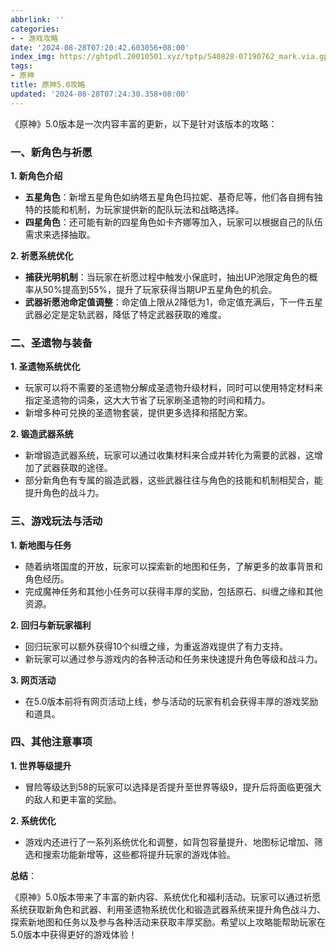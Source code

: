 ```yaml
---
abbrlink: ''
categories:
- - 游戏攻略
date: '2024-08-28T07:20:42.603056+08:00'
index_img: https://ghtpdl.20010501.xyz/tptp/S40828-07190762_mark.via.gp.png
tags:
- 原神
title: 原神5.0攻略
updated: '2024-08-28T07:24:30.358+08:00'
---
```

《原神》5.0版本是一次内容丰富的更新，以下是针对该版本的攻略：

### 一、新角色与祈愿

**1. 新角色介绍**

- **五星角色**：新增五星角色如纳塔五星角色玛拉妮、基奇尼等，他们各自拥有独特的技能和机制，为玩家提供新的配队玩法和战略选择。
- **四星角色**：还可能有新的四星角色如卡齐娜等加入，玩家可以根据自己的队伍需求来选择抽取。

**2. 祈愿系统优化**

- **捕获光明机制**：当玩家在祈愿过程中触发小保底时，抽出UP池限定角色的概率从50%提高到55%，提升了玩家获得当期UP五星角色的机会。
- **武器祈愿池命定值调整**：命定值上限从2降低为1，命定值充满后，下一件五星武器必定是定轨武器，降低了特定武器获取的难度。

### 二、圣遗物与装备

**1. 圣遗物系统优化**

- 玩家可以将不需要的圣遗物分解成圣遗物升级材料，同时可以使用特定材料来指定圣遗物的词条，这大大节省了玩家刷圣遗物的时间和精力。
- 新增多种可兑换的圣遗物套装，提供更多选择和搭配方案。

**2. 锻造武器系统**

- 新增锻造武器系统，玩家可以通过收集材料来合成并转化为需要的武器，这增加了武器获取的途径。
- 部分新角色有专属的锻造武器，这些武器往往与角色的技能和机制相契合，能提升角色的战斗力。

### 三、游戏玩法与活动

**1. 新地图与任务**

- 随着纳塔国度的开放，玩家可以探索新的地图和任务，了解更多的故事背景和角色经历。
- 完成魔神任务和其他小任务可以获得丰厚的奖励，包括原石、纠缠之缘和其他资源。

**2. 回归与新玩家福利**

- 回归玩家可以额外获得10个纠缠之缘，为重返游戏提供了有力支持。
- 新玩家可以通过参与游戏内的各种活动和任务来快速提升角色等级和战斗力。

**3. 网页活动**

- 在5.0版本前将有网页活动上线，参与活动的玩家有机会获得丰厚的游戏奖励和道具。

### 四、其他注意事项

**1. 世界等级提升**

- 冒险等级达到58的玩家可以选择是否提升至世界等级9，提升后将面临更强大的敌人和更丰富的奖励。

**2. 系统优化**

- 游戏内还进行了一系列系统优化和调整，如背包容量提升、地图标记增加、筛选和搜索功能新增等，这些都将提升玩家的游戏体验。

**总结**：

《原神》5.0版本带来了丰富的新内容、系统优化和福利活动。玩家可以通过祈愿系统获取新角色和武器、利用圣遗物系统优化和锻造武器系统来提升角色战斗力、探索新地图和任务以及参与各种活动来获取丰厚奖励。希望以上攻略能帮助玩家在5.0版本中获得更好的游戏体验！
